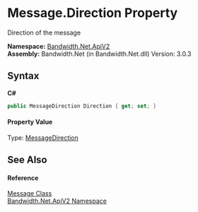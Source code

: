 ﻿# Message.Direction Property 
 

Direction of the message

**Namespace:**&nbsp;<a href ="N_Bandwidth_Net_ApiV2.md">Bandwidth.Net.ApiV2</a><br />**Assembly:**&nbsp;Bandwidth.Net (in Bandwidth.Net.dll) Version: 3.0.3

## Syntax

**C#**<br />
``` C#
public MessageDirection Direction { get; set; }
```


#### Property Value
Type: <a href ="T_Bandwidth_Net_ApiV2_MessageDirection.md">MessageDirection</a>

## See Also


#### Reference
<a href ="T_Bandwidth_Net_ApiV2_Message.md">Message Class</a><br /><a href ="N_Bandwidth_Net_ApiV2.md">Bandwidth.Net.ApiV2 Namespace</a><br />